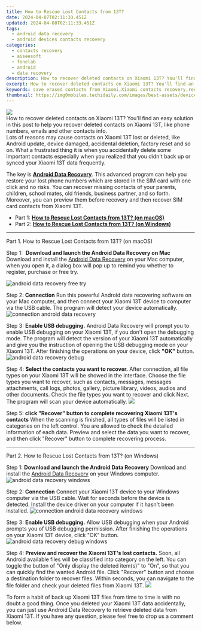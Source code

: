 ```yaml
---
title: How to Rescue Lost Contacts from 13T?
date: 2024-04-07T02:11:33.451Z
updated: 2024-04-08T02:11:33.451Z
tags: 
  - android data recovery
  - android devices contacts recovery
categories: 
  - contacts recovery
  - aiseesoft
  - fonelab
  - android
  - data recovery
description: How to recover deleted contacts on Xiaomi 13T? You'll find an easy solution in this post to help you recover deleted contacts on Xiaomi 13T, like phone numbers, emails and other contacts info.
excerpt: How to recover deleted contacts on Xiaomi 13T? You'll find an easy solution in this post to help you recover deleted contacts on Xiaomi 13T, like phone numbers, emails and other contacts info.
keywords: save erased contacts from Xiaomi,Xiaomi contacts recovery,recover lost contacts from Xiaomi,regain missing contacts,13T contacts recovery,Xiaomi 13T contacts recovery,how to retrieve contacts from 13T,deletes contacts of Xiaomi 13T,Xiaomi 13T contacts disappear,how to recover contacts in Xiaomi,restore contacts when deleted in Xiaomi,how do i recover contacts on Xiaomi
thumbnail: https://img0mobiles.techidaily.com/images/best-assets/devices/xiaomi/xiaomi-13t/4.jpg
---
```


<img src="https://img0mobiles.techidaily.com/images/best-assets/devices/xiaomi/xiaomi-13t/4.jpg" class="atpl-imgstyle"  />

<div class="atpl-content atpl-for-fonelab-android recover-contacts">

<div class="atpl-post-description-part-1">
How to recover deleted contacts on Xiaomi 13T? You'll find an easy solution in this post to help you recover deleted contacts on Xiaomi 13T, like phone numbers, emails and other contacts info.
</div>




<div class="atpl-post-description-part-2">
<div class="tpl-content-sub-paragraph-question">
  Lots of reasons may cause contacts on Xiaomi 13T lost or deleted, like Android update, device damaged, accidental deletion, factory reset and so on. What a frustrated thing it is when you accidentally delete some important contacts especially when you realized that you didn't back up or synced your Xiaomi 13T data frequently.
</div>

</div>

<div class="atpl-post-description-part-3">
<div class="tpl-content-sub-paragraph-normal">
    <p>
        The key is <a href="https://tools.techidaily.com/aiseesoft-android-data-recovery/" ><strong>Android Data Recovery</strong></a>. This advanced program can help you restore your lost phone numbers which are stored in the SIM card with one click and no risks. You can recover missing contacts of your parents, children, school mates, old friends, business partner, and so forth. Moreover, you can preview them before recovery and then recover SIM card contacts from Xiaomi 13T.
    </p>
</div>
</div>


<ul>
  <li>Part 1: <strong><a href="#p1"> How to Rescue Lost Contacts from 13T?  (on macOS)</a></strong></li>
  <li>Part 2: <strong><a href="#p2"> How to Rescue Lost Contacts from 13T?  (on Windows)</a></strong></li>
</ul>




<!-- Part 1 -->
<a id="p1" name="p1" ></a><hr>

<div>
  <span class="atpl-step-part-style">Part 1. How to Rescue Lost Contacts from 13T? (on macOS)</span>
</div>  

<span class="atpl-stepstyle-a"><span>Step 1: </span></span> <strong>Download and launch the Android Data Recovery on Mac</strong>
Download and install the <a href="https://tools.techidaily.com/aiseesoft-android-data-recovery/" >Android Data Recovery</a> on your Mac computer, when you open it, a dialog box will pop up to remind you whether to register, purchase or free try.

<img src="https://tools.techidaily.com/images/apps/aiseesoft/android-data-recovery/mac-free-try.png" class="atpl-imgstyle" alt="android data recovery free try" />

<span class="atpl-stepstyle-a"><span>Step 2: </span></span> <strong>Connection</strong>
Run this powerful Android data recovering software on your Mac computer, and then connect your Xiaomi 13T device to computer via the USB cable. The program will detect your device automatically.
<img src="https://tools.techidaily.com/images/apps/aiseesoft/android-data-recovery/mac-connection-interface.jpg" class="atpl-imgstyle" alt="connection android data recovery" />

<span class="atpl-stepstyle-a"><span>Step 3: </span></span> <strong>Enable USB debugging.</strong>
Android Data Recovery will prompt you to enable USB debugging on your Xiaomi 13T, if you don't open the debugging mode. The program will detect the version of your Xiaomi 13T automatically and give you the instruction of opening the USB debugging mode on your Xiaomi 13T. After finishing the operations on your device, click <strong>"OK"</strong> button.
<img src="https://tools.techidaily.com/images/apps/aiseesoft/android-data-recovery/mac-android-usb-debug.jpg"  class="atpl-imgstyle" alt="android data recovery debug" />

<span class="atpl-stepstyle-a"><span>Step 4: </span></span> <strong>Select the contacts you want to recover.</strong>
After connection, all file types on your Xiaomi 13T will be showed in the interface. Choose the file types you want to recover, such as contacts, messages, messages attachments, call logs, photos, gallery, picture library, videos, audios and other documents. Check the file types you want to recover and click Next. The program will scan your device automatically.
<img src="https://tools.techidaily.com/images/apps/aiseesoft/android-data-recovery/mac-choose-type-contacts.jpg" class="atpl-imgstyle"  />

<span class="atpl-stepstyle-a"><span>Step 5: </span></span> <strong>click "Recover" button to  complete recovering Xiaomi 13T's contacts</strong>
When the scanning is finished, all types of files will be listed in categories on the left control. You are allowed to check the detailed information of each data. Preview and select the data you want to recover, and then click "Recover" button to complete recovering process.


<a id="p2" name="p2"></a><hr>

<!-- Part 2 -->
<div>
  <span class="atpl-step-part-style">Part 2. How to Rescue Lost Contacts from 13T? (on Windows)</span>
</div>

<span class="atpl-stepstyle-a"><span>Step 1: </span></span> <strong>Download and launch the Android Data Recovery</strong>
Download and install the <a href="https://tools.techidaily.com/aiseesoft-android-data-recovery/" >Android Data Recovery</a> on your Windows computer.
<img src="https://tools.techidaily.com/images/apps/aiseesoft/android-data-recovery/win-start-interface.png"  class="atpl-imgstyle" alt="android data recovery windows" />

<span class="atpl-stepstyle-a"><span>Step 2: </span></span> <strong>Connection</strong>
Connect your Xiaomi 13T device to your Windows computer via the USB cable. Wait for seconds before the device is detected. Install the device driver on your computer if it hasn't been installed.
<img src="https://tools.techidaily.com/images/apps/aiseesoft/android-data-recovery/win-connection-interface.png" class="atpl-imgstyle" alt="connection android data recovery windows" />

<span class="atpl-stepstyle-a"><span>Step 3: </span></span> <strong>Enable USB debugging.</strong>
Allow USB debugging when your Android prompts you of USB debugging permission. After finishing the operations on your Xiaomi 13T device, click "OK" button.
<img src="https://tools.techidaily.com/images/apps/aiseesoft/android-data-recovery/win-android-usb-debug.png" class="atpl-imgstyle" alt="android data recovery debug windows" />

<span class="atpl-stepstyle-a"><span>Step 4: </span></span> <strong>Preview and recover the Xiaomi 13T's lost contacts.</strong>
Soon, all Android available files will be classified into category on the left. You can toggle the button of "Only display the deleted item(s)" to "On", so that you can quickly find the wanted Android file. Click "Recover" button and choose a destination folder to recover files. Within seconds, you can navigate to the file folder and check your deleted files from Xiaomi 13T.
<img src="https://tools.techidaily.com/images/apps/aiseesoft/android-data-recovery/win-recover-contacts.jpg" class="atpl-imgstyle"  />

<div class="atpl-post-description-part-4">
<div class="tpl-content-sub-paragraph-normal">
  <p>
    To form a habit of back up Xiaomi 13T files from time to time is with no doubt a good thing. Once you deleted your Xiaomi 13T data accidentally, you can just use Android Data Recovery to retrieve deleted data from Xiaomi 13T. If you have any question, please feel free to drop us a comment below.
  </p>
</div>
</div>

<ins class="adsbygoogle"
     style="display:block"
     data-ad-client="ca-pub-7571918770474297"
     data-ad-slot="8358498916"
     data-ad-format="auto"
     data-full-width-responsive="true"></ins>



</div>
